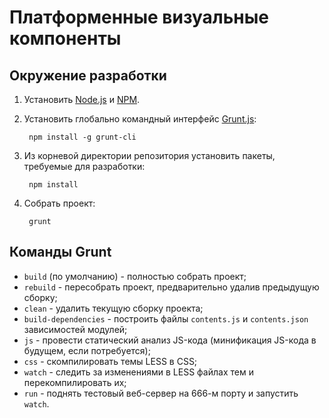 # Платформенные визуальные компоненты

## Окружение разработки

1. Установить [Node.js](http://nodejs.org/) и [NPM](http://npmjs.com).

2. Установить глобально командный интерфейс [Grunt.js](http://gruntjs.com):

        npm install -g grunt-cli

3. Из корневой директории репозитория установить пакеты, требуемые для разработки:

        npm install

4. Собрать проект:

        grunt

## Команды Grunt

- `build` (по умолчанию) - полностью собрать проект;
- `rebuild` - пересобрать проект, предварительно удалив предыдущую сборку;
- `clean` - удалить текущую сборку проекта;
- `build-dependencies` - построить файлы `contents.js` и `contents.json` зависимостей модулей;
- `js` - провести статический анализ JS-кода (минификация JS-кода в будущем, если потребуется);
- `css` - скомпилировать темы LESS в CSS;
- `watch` - следить за изменениями в LESS файлах тем и перекомпилировать их;
- `run` - поднять тестовый веб-сервер на 666-м порту и запустить `watch`.